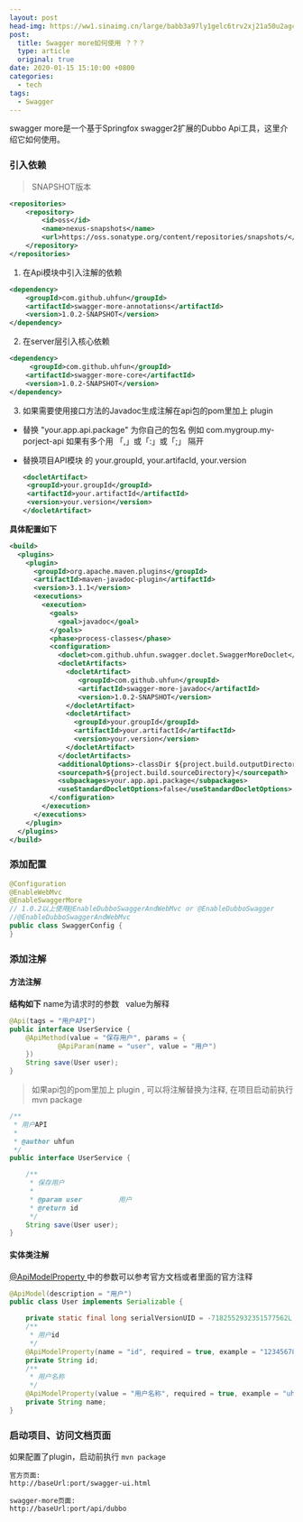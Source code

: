 ```yaml
---
layout: post
head-img: https://ww1.sinaimg.cn/large/babb3a97ly1gelc6trv2xj21a50u2agc.jpg
post: 
  title: Swagger more如何使用 ？？？
  type: article
  original: true
date: 2020-01-15 15:10:00 +0800
categories: 
  - tech
tags: 
  - Swagger
---
```

swagger more是一个基于Springfox swagger2扩展的Dubbo Api工具，这里介绍它如何使用。

### 引入依赖
> SNAPSHOT版本

```xml
<repositories>
    <repository>
        <id>oss</id>
        <name>nexus-snapshots</name>
        <url>https://oss.sonatype.org/content/repositories/snapshots/</url>
    </repository>
</repositories>
```
1. 在Api模块中引入注解的依赖

```xml
<dependency>
    <groupId>com.github.uhfun</groupId>
    <artifactId>swagger-more-annotations</artifactId>
    <version>1.0.2-SNAPSHOT</version>
</dependency>
```
2. 在server层引入核心依赖

```xml
<dependency>
     <groupId>com.github.uhfun</groupId>
    <artifactId>swagger-more-core</artifactId>
    <version>1.0.2-SNAPSHOT</version>
</dependency>
```
3. 如果需要使用接口方法的Javadoc生成注解在api包的pom里加上 plugin    
- 替换 "your.app.api.package" 为你自己的包名
  例如 com.mygroup.my-porject-api
  如果有多个用 「,」或「:」或「;」 隔开
- 替换项目API模块 的 your.groupId, your.artifacId, your.version

   ````xml
   <docletArtifact>
   	<groupId>your.groupId</groupId>
   	<artifactId>your.artifactId</artifactId>   
   	<version>your.version</version>
   </docletArtifact>
   ````

**具体配置如下**
```xml
<build>
  <plugins>
    <plugin>
      <groupId>org.apache.maven.plugins</groupId>
      <artifactId>maven-javadoc-plugin</artifactId>
      <version>3.1.1</version>
      <executions>
        <execution>
          <goals>
            <goal>javadoc</goal>
          </goals>
          <phase>process-classes</phase>
          <configuration>
            <doclet>com.github.uhfun.swagger.doclet.SwaggerMoreDoclet</doclet>
            <docletArtifacts>
              <docletArtifact>
                 <groupId>com.github.uhfun</groupId>
                 <artifactId>swagger-more-javadoc</artifactId>
                 <version>1.0.2-SNAPSHOT</version>
              </docletArtifact>
              <docletArtifact>
                <groupId>your.groupId</groupId>
                <artifactId>your.artifactId</artifactId>
                <version>your.version</version>
              </docletArtifact>
            </docletArtifacts>
            <additionalOptions>-classDir ${project.build.outputDirectory}</additionalOptions>
            <sourcepath>${project.build.sourceDirectory}</sourcepath>
            <subpackages>your.app.api.package</subpackages>
            <useStandardDocletOptions>false</useStandardDocletOptions>
          </configuration>
        </execution>
      </executions>
    </plugin>
  </plugins>
</build>
```

### 添加配置
```java
@Configuration
@EnableWebMvc
@EnableSwaggerMore
// 1.0.2以上使用@EnableDubboSwaggerAndWebMvc or @EnableDubboSwagger
//@EnableDubboSwaggerAndWebMvc
public class SwaggerConfig {
}
```

### 添加注解
#### 方法注解
**结构如下**
name为请求时的参数   value为解释

```java
@Api(tags = "用户API")
public interface UserService {
    @ApiMethod(value = "保存用户", params = {
            @ApiParam(name = "user", value = "用户")
    })
    String save(User user);
}
```

> 如果api包的pom里加上 plugin , 可以将注解替换为注释, 在项目启动前执行mvn package

```java
/**
 * 用户API
 *
 * @author uhfun
 */
public interface UserService {

    /**
     * 保存用户
     *
     * @param user         用户
     * @return id
     */
    String save(User user);
}
```

#### 实体类注解
[@ApiModelProperty ](https://springfox.github.io/springfox/docs/current/#overriding-resolver-via-properties) 中的参数可以参考官方文档或者里面的官方注释

```java
@ApiModel(description = "用户")
public class User implements Serializable {

    private static final long serialVersionUID = -7182552932351577562L;
    /**
     * 用户id
     */
    @ApiModelProperty(name = "id", required = true, example = "123456789")
    private String id;
    /**
     * 用户名称
     */
    @ApiModelProperty(value = "用户名称", required = true, example = "uhfun")
    private String name;
}
```

### 启动项目、访问文档页面
如果配置了plugin，启动前执行 `mvn package` 

```
官方页面: 
http://baseUrl:port/swagger-ui.html

swagger-more页面:
http://baseUrl:port/api/dubbo
```

